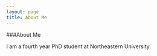 ```yaml
---
layout: page
title: About Me
---
```


###About Me

I am a fourth year PhD student at Northeastern University.
